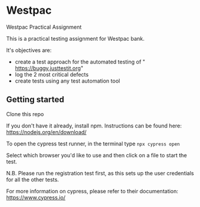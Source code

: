 # Westpac
Westpac Practical Assignment

This is a practical testing assignment for Westpac bank.

It's objectives are:
* create a test approach for the automated testing of " https://buggy.justtestit.org" 
* log the 2 most critical defects
* create tests using any test automation tool


## Getting started

Clone this repo

If you don't have it already, install npm.  Instructions can be found here: https://nodejs.org/en/download/

To open the cypress test runner, in the terminal type `npx cypress open`

Select which browser you'd like to use and then click on a file to start the test.

N.B. Please run the registration test first, as this sets up the user credentials for all the other tests.

For more information on cypress, please refer to their documentation: https://www.cypress.io/

